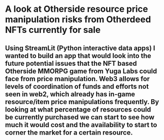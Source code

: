 # **A look at Otherside resource price manipulation risks from Otherdeed NFTs currently for sale**
## Using StreamLit (Python interactive data apps) I wanted to build an app that would look into the future potential issues that the NFT based Otherside MMORPG game from Yuga Labs could face from price manipulation. Web3 allows for levels of coordination of funds and efforts not seen in web2, which already has in-game resource/item price manipulations frequently. By looking at what percentage of resources could be currently purchased we can start to see how much it would cost and the availability to start to corner the market for a certain resource.
